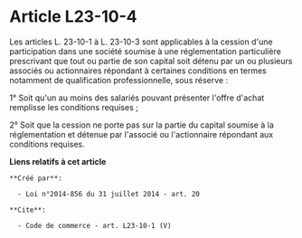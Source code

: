 # Article L23-10-4

Les articles L. 23-10-1 à L. 23-10-3 sont applicables à la cession d'une participation dans une société soumise à une
réglementation particulière prescrivant que tout ou partie de son capital soit détenu par un ou plusieurs associés ou
actionnaires répondant à certaines conditions en termes notamment de qualification professionnelle, sous réserve : 

1° Soit qu'un au moins des salariés pouvant présenter l'offre d'achat remplisse les conditions requises ; 

2° Soit que la cession ne porte pas sur la partie du capital soumise à la réglementation et détenue par l'associé ou
l'actionnaire répondant aux conditions requises.

**Liens relatifs à cet article**

	**Créé par**:

	  - Loi n°2014-856 du 31 juillet 2014 - art. 20

	**Cite**:

	  - Code de commerce - art. L23-10-1 (V)
